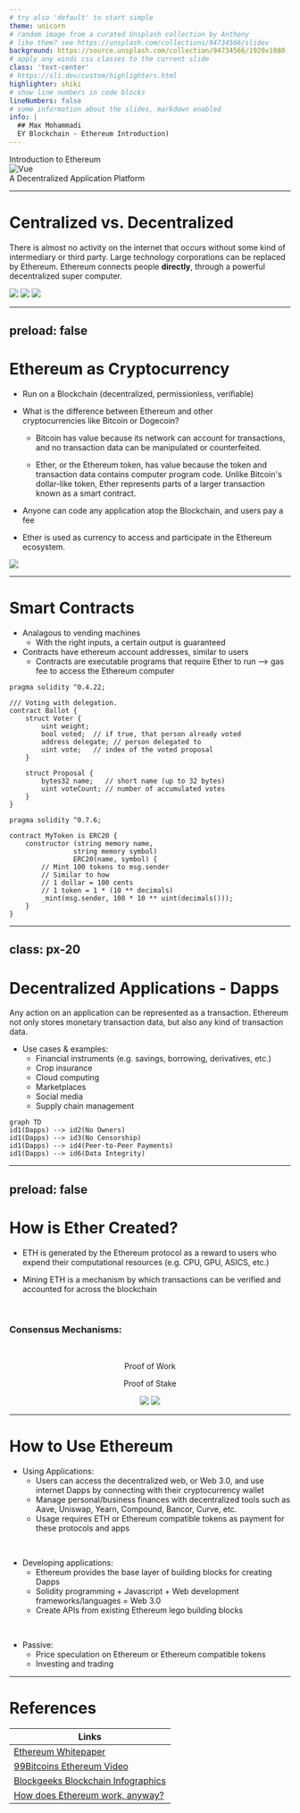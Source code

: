 ```yaml
---
# try also 'default' to start simple
theme: unicorn
# random image from a curated Unsplash collection by Anthony
# like them? see https://unsplash.com/collections/94734566/slidev
background: https://source.unsplash.com/collection/94734566/1920x1080
# apply any windi css classes to the current slide
class: 'text-center'
# https://sli.dev/custom/highlighters.html
highlighter: shiki
# show line numbers in code blocks
lineNumbers: false
# some information about the slides, markdown enabled
info: |
  ## Max Mohammadi
  EY Blockchain - Ethereum Introduction)
---
```


<div class="cover text-center">
  <div class="backdrop-filter backdrop-blur-sm p-10">
    <span class="text-5xl mt--80 mb-4 block font-semibold">Introduction to Ethereum</span>
    <div class="flex justify-center items-center">
      <img
        src="ethereum-network-vector.png"
        class="rounded-full w-70 abs-tr mt-10 mr-75"
        title="Vue"
        alt="Vue"
      />
    </div>
    <span class="block mt-3">A Decentralized Application Platform</span>
  </div>
</div>
<div class="p-1  bg-gradient-to-r from-yellow-500 via-red-500 to-purple-500 absolute bottom-0 right-0 left-0"></div>

---

# Centralized vs. Decentralized

There is almost no activity on the internet that occurs without some kind of intermediary or third party. Large technology corporations can be replaced by Ethereum. Ethereum connects people **directly**, through a powerful decentralized super computer.

<div grid="~ cols-3 gap-20" m="t-1">

<img border="rounded" src="Centralized.png" class="w-70">

<img border="rounded" src="Decentralized.png" class="w-70">

<img border="rounded-full" src="OLAZ6B0.jpg" class="w-70 mt-10">

</div>

<!--
- Now, you might ask what Ethereum has to do with cryptocurrency. The answer to that lies within Ethereum's ability to store data about transactions & interactions
-->

---
preload: false
---
# Ethereum as Cryptocurrency

* Run on a Blockchain (decentralized, permissionless, verifiable)

* What is the difference between Ethereum and other \
  cryptocurrencies like Bitcoin or Dogecoin?

  * Bitcoin has value because its network can account for transactions, and no transaction data can be manipulated or counterfeited.

  * Ether, or the Ethereum token, has value because the token and transaction data contains computer program code. Unlike Bitcoin's dollar-like token, Ether represents parts of a larger transaction known as a smart contract.

* Anyone can code any application atop the Blockchain, and users pay a fee

* Ether is used as currency to access and participate in the Ethereum ecosystem.


<div class="w-70 relative -mt-10">
  <div class="relative w-30 h-70">
    <img
      v-motion
      :initial="{ x: -1000, y: -1000, scale: 1.5, rotate: -50 }"
      :enter="final"
      class="absolute -top-15 left-180 right-10 bottom-100"
      src="ethereum-1.svg"
    />

  </div>

  <div 
    class="text-5xl absolute top-14 left-40 text-[#2B90B6] -z-1"
    v-motion
    :initial="{ x: -80, opacity: 0}"
    :enter="{ x: 0, opacity: 1, transition: { delay: 2000, duration: 1000 } }">
  </div>
</div>

<!-- vue script setup scripts can be directly used in markdown, and will only affects current page -->
<script setup lang="ts">
const final = {
  x: 0,
  y: 0,
  rotate: 0,
  scale: 1,
  transition: {
    type: 'spring',
    damping: 10,
    stiffness: 20,
    mass: 2
  }
}
</script>

<div
  v-motion
  :initial="{ x:35, y: 40, opacity: 0}"
  :enter="{ y: 0, opacity: 1, transition: { delay: 3500 } }">

</div>



---

# Smart Contracts

* Analagous to vending machines
  * With the right inputs, a certain output is guaranteed
* Contracts have ethereum account addresses, similar to users
  * Contracts are executable programs that require Ether to run --> gas fee to access the Ethereum computer

<div grid="~ cols-2 gap-3" m="t-2">

```solidity
pragma solidity ^0.4.22;

/// Voting with delegation.
contract Ballot {
    struct Voter {
        uint weight;
        bool voted;  // if true, that person already voted
        address delegate; // person delegated to
        uint vote;   // index of the voted proposal
    }

    struct Proposal {
        bytes32 name;   // short name (up to 32 bytes)
        uint voteCount; // number of accumulated votes
    }
}
```

```solidity
pragma solidity ^0.7.6;

contract MyToken is ERC20 {
    constructor (string memory name, 
                string memory symbol) 
                ERC20(name, symbol) {
        // Mint 100 tokens to msg.sender
        // Similar to how
        // 1 dollar = 100 cents
        // 1 token = 1 * (10 ** decimals)
        _mint(msg.sender, 100 * 10 ** uint(decimals()));
    }
}
```

</div>

---
class: px-20
---

# Decentralized Applications - Dapps

Any action on an application can be represented as a transaction. Ethereum not only stores monetary transaction data, but also any kind of transaction data.

* Use cases & examples:
  * Financial instruments (e.g. savings, borrowing, derivatives, etc.)
  * Crop insurance
  * Cloud computing
  * Marketplaces
  * Social media
  * Supply chain management


<div class="grid grid-cols-0 gap-10 pt-5 mb-10">


```mermaid {theme: 'neutral', scale: 1.0}
graph TD
id1(Dapps) --> id2(No Owners)
id1(Dapps) --> id3(No Censorship)
id1(Dapps) --> id4(Peer-to-Peer Payments)
id1(Dapps) --> id6(Data Integrity)

```

</div>

---
preload: false
---

# How is Ether Created?

* ETH is generated by the Ethereum protocol as a reward to users who expend their computational resources (e.g. CPU, GPU, ASICS, etc.)

* Mining ETH is a mechanism by which transactions can be verified and accounted for across the blockchain

<br/>

### Consensus Mechanisms:
<br/>
<div grid="~ cols-2 gap-3" m="-t-2" align="center">

Proof of Work

Proof of Stake

<img border="rounded" src="work1.png" class="w-70">

<img border="rounded" src="stake1.png" class="w-70">

</div>

---

# How to Use Ethereum

* Using Applications:
  * Users can access the decentralized web, or Web 3.0, and use internet Dapps by connecting with their cryptocurrency wallet
  * Manage personal/business finances with decentralized tools such as Aave, Uniswap, Yearn, Compound, Bancor, Curve, etc.
  * Usage requires ETH or Ethereum compatible tokens as payment for these protocols and apps

<br/>

* Developing applications:
  * Ethereum provides the base layer of building blocks for creating Dapps
  * Solidity programming + Javascript + Web development frameworks/languages = Web 3.0
  * Create APIs from existing Ethereum lego building blocks

<br/>

* Passive:
  * Price speculation on Ethereum or Ethereum compatible tokens
  * Investing and trading


---

# References

| Links       |
| ----------- |
| [Ethereum Whitepaper](https://ethereum.org/en/whitepaper/)      |
| [99Bitcoins Ethereum Video](https://www.youtube.com/watch?v=jxLkbJozKbY)   |
| [Blockgeeks Blockchain Infographics](https://blockgeeks.com/blockchain-infographics/)   |
| [How does Ethereum work, anyway?](https://preethikasireddy.medium.com/how-does-ethereum-work-anyway-22d1df506369)   |


<!-- 

Before we dive into what ethereum is, we need to understand the fundamental difference between centralized systems and decentralized systems. 

Today, most systems including internet, mobile phone networks, political governance, legal system, monetary system, and so on, are all centralized, meaning that there are instituations and organziations that have hundreds or thousands of professionals working together to maintain and organize their system. 

Decentralizing all these systems has been thought of before, but it has not been a viable option until now. If you were to remove the entire government and let everyone govern themselves, there would be anarchy. However, if you have extreme levels of centralization, you will end up with authoritarian systems that dictate what is true and what is allowed

Ethereum can help solve this problem! Ethereum is a decentralized computer that is made up of thousands of machines across the world. The computing power of this system is as large as tech giants such as amazon, google, or microsoft. Ethereum's vision is that of replacing the need to rent out server storage or computational power from intermediaries, and instead create a world where anyone with internet can get those resources too. Ethereum has a couple additional features that we will go over in a minute here. 

So, where does the idea of money come into all this?

-->

